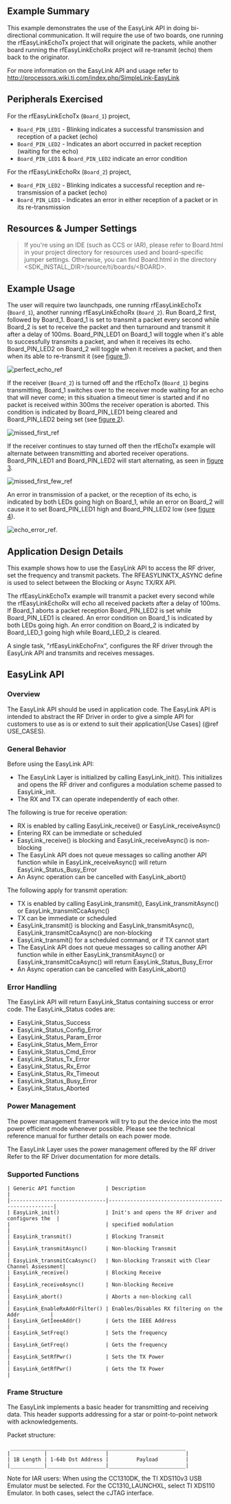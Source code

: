 Example Summary
---------------
This example demonstrates the use of the EasyLink API in doing bi-directional 
communication. It will require the use of two boards, one running 
the rfEasyLinkEchoTx project that will originate the packets, while another 
board running the rfEasyLinkEchoRx project will re-transmit (echo) them back 
to the originator.

For more information on the EasyLink API and usage refer to
http://processors.wiki.ti.com/index.php/SimpleLink-EasyLink

Peripherals Exercised
---------------------
For the rfEasyLinkEchoTx (`Board_1`) project,
* `Board_PIN_LED1` - Blinking indicates a successful transmission and reception
  of a packet (echo)
* `Board_PIN_LED2` - Indicates an abort occurred in packet reception (waiting 
  for the echo)
* `Board_PIN_LED1` & `Board_PIN_LED2` indicate an error condition

For the rfEasyLinkEchoRx (`Board_2`) project,
* `Board_PIN_LED2` - Blinking indicates a successful reception and 
  re-transmission of a packet (echo)
* `Board_PIN_LED1` - Indicates an error in either reception of a packet or 
  in its re-transmission

Resources & Jumper Settings
---------------------------
> If you're using an IDE (such as CCS or IAR), please refer to Board.html in 
your project directory for resources used and board-specific jumper settings. 
Otherwise, you can find Board.html in the directory 
&lt;SDK_INSTALL_DIR&gt;/source/ti/boards/&lt;BOARD&gt;.

Example Usage
-------------
The user will require two launchpads, one running rfEasyLinkEchoTx (`Board_1`), 
another running rfEasyLinkEchoRx (`Board_2`). Run Board_2 first, followed by 
Board_1. Board_1 is set to transmit a packet every second while Board_2 is 
set to receive the packet and then turnaround and transmit it after a delay of
100ms. Board_PIN_LED1 on Board_1 will toggle when it's able to successfully 
transmits a packet, and when it receives its echo. Board_PIN_LED2 on Board_2 
will toggle when it receives a packet, and then when its able to re-transmit 
it (see [figure 1]).

![perfect_echo_ref][figure 1]

If the receiver (`Board_2`) is turned off and the rfEchoTx (`Board_1`) begins 
transmitting, Board_1 switches over to the receiver mode waiting for an echo 
that will never come; in this situation a timeout timer is started and if no 
packet is received within 300ms the receiver operation is aborted. This 
condition is indicated by Board_PIN_LED1 being cleared and Board_PIN_LED2 
being set (see [figure 2]).

![missed_first_ref][figure 2]

If the receiver continues to stay turned off then the rfEchoTx example will 
alternate between transmitting and aborted receiver operations. Board_PIN_LED1
and Board_PIN_LED2 will start alternating, as seen in [figure 3].

![missed_first_few_ref][figure 3]

An error in transmission of a packet, or the reception of its echo, is 
indicated by both LEDs going high on Board_1, while an error on Board_2 will 
cause it to set Board_PIN_LED1 high and Board_PIN_LED2 low (see [figure 4]).

![echo_error_ref][figure 4].


Application Design Details
--------------------------
This example shows how to use the EasyLink API to access the RF driver, set the
frequency and transmit packets. The RFEASYLINKTX_ASYNC define is used to select
between the Blocking or Async TX/RX API.

The rfEasyLinkEchoTx example will transmit a packet every second while the 
rfEasyLinkEchoRx will echo all received packets after a delay of 100ms. If 
Board_1 aborts a packet reception Board_PIN_LED2 is set while Board_PIN_LED1 is
cleared. An error condition on Board_1 is indicated by both LEDs going high.
An error condition on Board_2 is indicated by Board_LED_1 going high while 
Board_LED_2 is cleared.

A single task, "rfEasyLinkEchoFnx", configures the RF driver through the 
EasyLink API and transmits and receives messages.

EasyLink API
-------------------------
### Overview
The EasyLink API should be used in application code. The EasyLink API is
intended to abstract the RF Driver in order to give a simple API for
customers to use as is or extend to suit their application[Use Cases]
(@ref USE_CASES).

### General Behavior
Before using the EasyLink API:

  - The EasyLink Layer is initialized by calling EasyLink_init(). This
    initializes and opens the RF driver and configures a modulation scheme
    passed to EasyLink_init.
  - The RX and TX can operate independently of each other.

The following is true for receive operation:

  - RX is enabled by calling EasyLink_receive() or EasyLink_receiveAsync()
  - Entering RX can be immediate or scheduled
  - EasyLink_receive() is blocking and EasyLink_receiveAsync() is non-blocking
  - The EasyLink API does not queue messages so calling another API function
    while in EasyLink_receiveAsync() will return EasyLink_Status_Busy_Error
  - An Async operation can be cancelled with EasyLink_abort()

The following apply for transmit operation:

  - TX is enabled by calling EasyLink_transmit(), EasyLink_transmitAsync()
    or EasyLink_transmitCcaAsync()
  - TX can be immediate or scheduled
  - EasyLink_transmit() is blocking and EasyLink_transmitAsync(), 
    EasyLink_transmitCcaAsync() are non-blocking
  - EasyLink_transmit() for a scheduled command, or if TX cannot start
  - The EasyLink API does not queue messages so calling another API function
    while in either EasyLink_transmitAsync() or EasyLink_transmitCcaAsync() 
    will return EasyLink_Status_Busy_Error
  - An Async operation can be cancelled with EasyLink_abort()

### Error Handling
The EasyLink API will return EasyLink_Status containing success or error
  code. The EasyLink_Status codes are:

   - EasyLink_Status_Success
   - EasyLink_Status_Config_Error
   - EasyLink_Status_Param_Error
   - EasyLink_Status_Mem_Error
   - EasyLink_Status_Cmd_Error
   - EasyLink_Status_Tx_Error
   - EasyLink_Status_Rx_Error
   - EasyLink_Status_Rx_Timeout
   - EasyLink_Status_Busy_Error
   - EasyLink_Status_Aborted

### Power Management
The power management framework will try to put the device into the most
power efficient mode whenever possible. Please see the technical reference
manual for further details on each power mode.

The EasyLink Layer uses the power management offered by the RF driver Refer to the RF
Driver documentation for more details.

### Supported Functions
    | Generic API function          | Description                                        |
    |-------------------------------|----------------------------------------------------|
    | EasyLink_init()               | Init's and opens the RF driver and configures the  |
    |                               | specified modulation                               |
    | EasyLink_transmit()           | Blocking Transmit                                  |
    | EasyLink_transmitAsync()      | Non-blocking Transmit                              |
    | EasyLink_transmitCcaAsync()   | Non-blocking Transmit with Clear Channel Assessment|
    | EasyLink_receive()            | Blocking Receive                                   |
    | EasyLink_receiveAsync()       | Non-blocking Receive                               |
    | EasyLink_abort()              | Aborts a non-blocking call                         |
    | EasyLink_EnableRxAddrFilter() | Enables/Disables RX filtering on the Addr          |
    | EasyLink_GetIeeeAddr()        | Gets the IEEE Address                              |
    | EasyLink_SetFreq()            | Sets the frequency                                 |
    | EasyLink_GetFreq()            | Gets the frequency                                 |
    | EasyLink_SetRfPwr()           | Sets the TX Power                                  |
    | EasyLink_GetRfPwr()           | Gets the TX Power                                  |

### Frame Structure
The EasyLink implements a basic header for transmitting and receiving data. This header supports
addressing for a star or point-to-point network with acknowledgements.

Packet structure:

     _________________________________________________________
    |           |                   |                         |
    | 1B Length | 1-64b Dst Address |         Payload         |
    |___________|___________________|_________________________|


Note for IAR users: When using the CC1310DK, the TI XDS110v3 USB Emulator must
be selected. For the CC1310_LAUNCHXL, select TI XDS110 Emulator. In both cases,
select the cJTAG interface.

[figure 1]:EasyLinkEcho_PerfectEcho.png "Perfect Echo"
[figure 2]:EasyLinkEcho_MissedFirstPacket.png "Missed First Packet"
[figure 3]:EasyLinkEcho_MissingFirstCouplePackets.png "Missing First Couple of Packets"
[figure 4]:EasyLinkEcho_ErrorTxRx.png "Echo Error"
